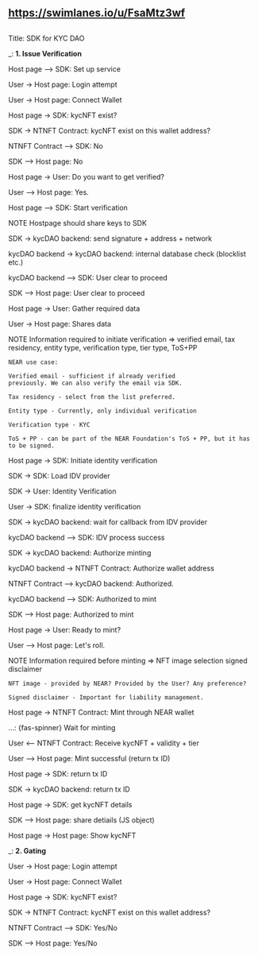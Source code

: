 ##
## https://swimlanes.io/u/FsaMtz3wf
##


Title:  SDK for KYC DAO

_: **1. Issue Verification**

Host page --> SDK: Set up service

User -> Host page: Login attempt

User -> Host page: Connect Wallet

Host page -> SDK: kycNFT exist? 

SDK -> NTNFT Contract: kycNFT exist on this wallet address?

NTNFT Contract --> SDK: No

SDK --> Host page: No

Host page -> User: Do you want to get verified?

User --> Host page: Yes.

Host page --> SDK: Start verification

NOTE Hostpage should share keys to SDK 

SDK -> kycDAO backend: send signature + address + network

kycDAO backend -> kycDAO backend: internal database check (blocklist etc.)

kycDAO backend --> SDK: User clear to proceed

SDK --> Host page: User clear to proceed

Host page -> User: Gather required data  

User -> Host page: Shares data

NOTE Information required to initiate verification => verified email, tax residency, entity type, verification type, tier type, ToS+PP

```
NEAR use case: 

Verified email - sufficient if already verified 
previously. We can also verify the email via SDK.

Tax residency - select from the list preferred. 

Entity type - Currently, only individual verification

Verification type - KYC 

ToS + PP - can be part of the NEAR Foundation's ToS + PP, but it has to be signed. 
```

Host page -> SDK: Initiate identity verification 

SDK -> SDK: Load IDV provider

SDK -> User: Identity Verification 

User -> SDK: finalize identity verification

SDK -> kycDAO backend: wait for callback from IDV provider 

kycDAO backend --> SDK: IDV process success

SDK -> kycDAO backend: Authorize minting

kycDAO backend -> NTNFT Contract: Authorize wallet address 

NTNFT Contract --> kycDAO backend: Authorized.

kycDAO backend --> SDK: Authorized to mint

SDK --> Host page: Authorized to mint

Host page -> User: Ready to mint?

User --> Host page: Let's roll. 

NOTE Information required before minting => NFT image selection signed disclaimer

```
NFT image - provided by NEAR? Provided by the User? Any preference? 

Signed disclaimer - Important for liability management.
```

Host page -> NTNFT Contract: Mint through NEAR wallet

...: {fas-spinner} Wait for minting

User <-- NTNFT Contract: Receive kycNFT + validity + tier

User --> Host page: Mint successful (return tx ID)

Host page -> SDK: return tx ID

SDK -> kycDAO backend: return tx ID

Host page -> SDK: get kycNFT details

SDK --> Host page: share detiails (JS object) 

Host page -> Host page: Show kycNFT

_: **2. Gating**

User -> Host page: Login attempt

User -> Host page: Connect Wallet

Host page -> SDK: kycNFT exist? 

SDK -> NTNFT Contract: kycNFT exist on this wallet address?

NTNFT Contract --> SDK: Yes/No

SDK --> Host page: Yes/No

